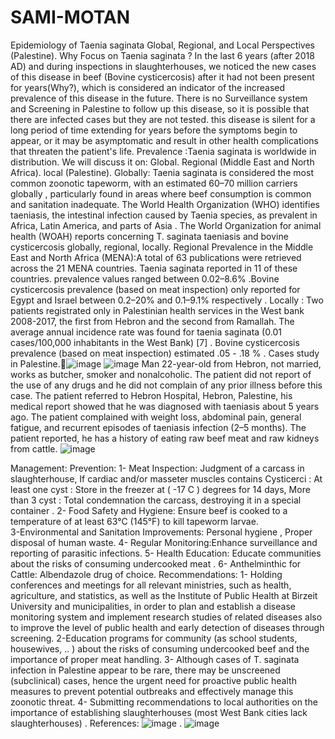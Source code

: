 # SAMI-MOTAN 
Epidemiology of Taenia saginata Global, Regional, and Local Perspectives (Palestine).
Why Focus on Taenia saginata ? In the last 6 years (after 2018 AD) and during inspections in slaughterhouses, we noticed the new cases of this disease in beef (Bovine cysticercosis) after it had not been present for years(Why?), which is considered an indicator of the increased prevalence of this disease in the future. There is no Surveillance system and Screening in Palestine to follow up this disease, so it is possible that there are infected cases but they are not tested. this disease is silent for a long period of time extending for years before the symptoms begin to appear, or it may be asymptomatic and result in other health complications that threaten the patient's life. 
Prevalence :Taenia saginata is worldwide in distribution. We will discuss it on: Global. Regional (Middle East and North Africa). local (Palestine).
Globally: Taenia saginata is considered the most common zoonotic tapeworm, with an estimated 60–70 million carriers globally , particularly found in areas where beef consumption is common and sanitation inadequate.  The World Health Organization (WHO) identifies taeniasis, the intestinal infection caused by Taenia species, as prevalent in Africa, Latin America, and parts of Asia . The World Organization for animal health (WOAH) reports concerning T. saginata taeniasis and bovine cysticercosis globally, regional, locally.
Regional Prevalence in the Middle East and North Africa (MENA):A total of 63 publications were retrieved across the 21 MENA countries. Taenia saginata reported in 11 of these countries. prevalence values ranged between 0.02–8.6% .Bovine cysticercosis prevalence (based on meat inspection) only reported for Egypt and Israel between 0.2–20% and 0.1–9.1%  respectively .
Locally : Two patients registrated only in Palestinian health services in the West bank 2008-2017, the first from Hebron and the second from Ramallah. The average annual incidence rate was found for taenia saginata (0.01 cases/100,000 inhabitants in the West Bank) [7]  . Bovine cysticercosis prevalence (based on meat inspection) estimated .05 - .18 % .
Cases study in Palestine.![image](https://github.com/user-attachments/assets/9be41a30-6308-424e-8def-1b71f6e220fc) ![image](https://github.com/user-attachments/assets/610b71b0-9cb8-4966-bcaf-d15de9149030)  Man 22-year-old from Hebron,  not married, works as butcher, smoker and nonalcoholic.  The patient did not report of the use of any drugs and he  did not complain of any prior illness before this case. The patient referred to Hebron Hospital, Hebron, Palestine,  his medical report showed that he was diagnosed with  taeniasis about 5 years ago. The patient complained with  weight loss, abdominal pain, general fatigue, and recurrent episodes of taeniasis infection (2–5  months). The patient reported, he has a history of eating raw beef meat  and raw kidneys from cattle. ![image](https://github.com/user-attachments/assets/48640718-9ef4-47ab-8048-7ff5684387e5)


Management: Prevention: 1- Meat Inspection: Judgment of a carcass in slaughterhouse, If cardiac and/or masseter muscles  contains Cysticerci  : At least one cyst : Store in the freezer at ( -17 C ) degrees for 14 days, More than 3 cyst : Total condemnation the carcass, destroying it  in a special container . 2- Food Safety and Hygiene: Ensure beef is cooked to a temperature of at least 63°C (145°F) to kill tapeworm larvae.              
 3-Environmental and Sanitation Improvements: Personal hygiene , Proper disposal of human waste.  4- Regular Monitoring:Enhance surveillance and reporting of parasitic infections.  5- Health Education: Educate communities about the risks of consuming undercooked meat . 6- Anthelminthic for Cattle: Albendazole drug of choice.
Recommendations: 1- Holding conferences and meetings for all relevant ministries, such as health, agriculture, and statistics, as well as the Institute of Public Health at Birzeit University and municipalities, in order to plan and establish a disease monitoring system and implement research studies of related diseases also to improve the level of public health and early detection of diseases through screening. 2-Education programs for community (as school students, housewives, .. ) about the risks of consuming undercooked beef and the importance of proper meat handling. 3- Although cases of T. saginata infection in Palestine appear to be rare, there may be unscreened (subclinical) cases, hence the urgent need for proactive public health measures to prevent potential outbreaks and effectively manage this zoonotic threat. 4- Submitting recommendations to local authorities on the importance of establishing  slaughterhouses (most West Bank cities lack slaughterhouses) .
References: ![image](https://github.com/user-attachments/assets/0ebc20be-bddd-485f-afa2-d763a164c1bd) .   ![image](https://github.com/user-attachments/assets/62c67bea-3549-469e-8ef3-ff1d9f89b752)














